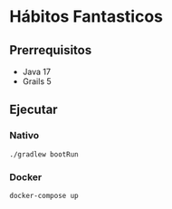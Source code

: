 # Hábitos Fantasticos

## Prerrequisitos

- Java 17
- Grails 5

## Ejecutar

### Nativo

```shell
./gradlew bootRun
```

### Docker

```shell
docker-compose up
```
